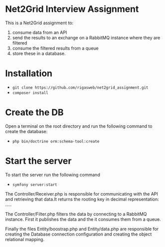 # Net2Grid Interview Assignment

This is a Net2Grid assignment to:
1. consume data from an API
2. send the results to an exchange on a RabbitMQ instance where they are
filtered
3. consume the filtered results from a queue
4. store these in a database.

# Installation
- `git clone https://github.com/rigasweb/net2grid_assignment.git`
- `composer install`

# Create the DB
Open a terminal on the root directory and run the following command to create the database:
- `php bin/doctrine orm:schema-tool:create`

# Start the server
To start the server run the following command
- `symfony server:start`


The Controller/Receiver.php is responsible for communicating with the API and retrieving that data.It returns the rooting key in decimal representation: <gateway eui>.<profile>.<endpoint>.<cluster>.<attribute>.

The Controller/Filter.php filters the data by connecting to a RabbitMQ instance. First it publishes the data and the it consumes them from a queue.

Finally the files Entity/boostrap.php and Entity/data.php are responsible for creating the Database connection configuration and creating the object relational mapping.